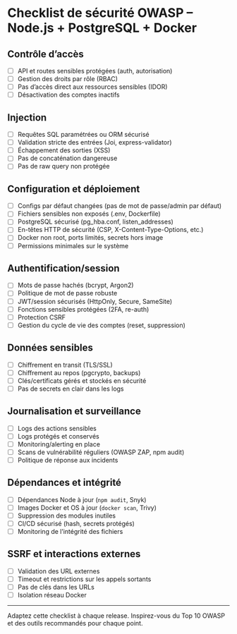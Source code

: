 # Checklist de sécurité OWASP – Node.js + PostgreSQL + Docker

## Contrôle d’accès
- [ ] API et routes sensibles protégées (auth, autorisation)
- [ ] Gestion des droits par rôle (RBAC)
- [ ] Pas d’accès direct aux ressources sensibles (IDOR)
- [ ] Désactivation des comptes inactifs

## Injection
- [ ] Requêtes SQL paramétrées ou ORM sécurisé
- [ ] Validation stricte des entrées (Joi, express-validator)
- [ ] Échappement des sorties (XSS)
- [ ] Pas de concaténation dangereuse
- [ ] Pas de raw query non protégée

## Configuration et déploiement
- [ ] Configs par défaut changées (pas de mot de passe/admin par défaut)
- [ ] Fichiers sensibles non exposés (.env, Dockerfile)
- [ ] PostgreSQL sécurisé (pg_hba.conf, listen_addresses)
- [ ] En-têtes HTTP de sécurité (CSP, X-Content-Type-Options, etc.)
- [ ] Docker non root, ports limités, secrets hors image
- [ ] Permissions minimales sur le système

## Authentification/session
- [ ] Mots de passe hachés (bcrypt, Argon2)
- [ ] Politique de mot de passe robuste
- [ ] JWT/session sécurisés (HttpOnly, Secure, SameSite)
- [ ] Fonctions sensibles protégées (2FA, re-auth)
- [ ] Protection CSRF
- [ ] Gestion du cycle de vie des comptes (reset, suppression)

## Données sensibles
- [ ] Chiffrement en transit (TLS/SSL)
- [ ] Chiffrement au repos (pgcrypto, backups)
- [ ] Clés/certificats gérés et stockés en sécurité
- [ ] Pas de secrets en clair dans les logs

## Journalisation et surveillance
- [ ] Logs des actions sensibles
- [ ] Logs protégés et conservés
- [ ] Monitoring/alerting en place
- [ ] Scans de vulnérabilité réguliers (OWASP ZAP, npm audit)
- [ ] Politique de réponse aux incidents

## Dépendances et intégrité
- [ ] Dépendances Node à jour (`npm audit`, Snyk)
- [ ] Images Docker et OS à jour (`docker scan`, Trivy)
- [ ] Suppression des modules inutiles
- [ ] CI/CD sécurisé (hash, secrets protégés)
- [ ] Monitoring de l’intégrité des fichiers

## SSRF et interactions externes
- [ ] Validation des URL externes
- [ ] Timeout et restrictions sur les appels sortants
- [ ] Pas de clés dans les URLs
- [ ] Isolation réseau Docker

---

Adaptez cette checklist à chaque release. Inspirez-vous du Top 10 OWASP et des outils recommandés pour chaque point.
